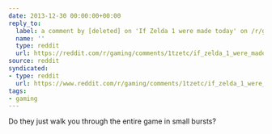 ```yaml
---
date: 2013-12-30 00:00:00+00:00
reply_to:
  label: a comment by [deleted] on 'If Zelda 1 were made today' on /r/gaming
  name: ''
  type: reddit
  url: https://reddit.com/r/gaming/comments/1tzetc/if_zelda_1_were_made_today/ced1lxb/
source: reddit
syndicated:
- type: reddit
  url: https://www.reddit.com/r/gaming/comments/1tzetc/if_zelda_1_were_made_today/cedbsnu/
tags:
- gaming
---
```


Do they just walk you through the entire game in small bursts?